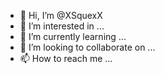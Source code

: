 - 👋 Hi, I’m @XSquexX
- 👀 I’m interested in ...
- 🌱 I’m currently learning ...
- 💞️ I’m looking to collaborate on ...
- 📫 How to reach me ...

<!---
XSquexX/XSquexX is a ✨ special ✨ repository because its `README.md` (this file) appears on your GitHub profile.
You can click the Preview link to take a look at your changes.
--->

